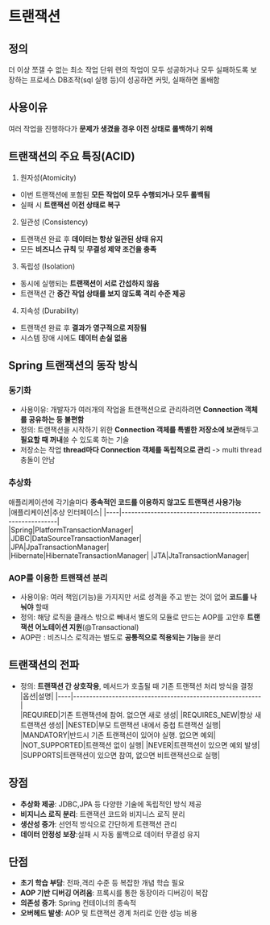 # 트랜잭션
## 정의
더 이상 쪼갤 수 없는 최소 작업 단위
련의 작업이 모두 성공하거나 모두 실패하도록 보장하는 프로세스
DB조작(sql 실행 등)이 성공하면 커밋, 실패하면 롤배함
## 사용이유
여러 작업을 진행하다가 **문제가 생겼을 경우 이전 상태로 롤백하기 위해**
## 트랜잭션의 주요 특징(ACID)
1. 원자성(Atomicity)
- 이번 트랜잭션에 포함된 **모든 작업이 모두 수행되거나 모두 롤백됨**
- 실패 시 **트랜잭션 이전 상태로 복구**
2. 일관성 (Consistency)
- 트랜잭션 완료 후 **데이터는 항상 일관된 상태 유지**
- 모든 **비즈니스 규칙** 및 **무결성 제약 조건을 충족**
3. 독립성 (Isolation)
- 동시에 실행되는 **트랜잭션이 서로 간섭하지 않음**
- 트랜잭션 간 **중간 작업 상태를 보지 않도록 격리 수준 제공**
4. 지속성 (Durability)
- 트랜잭션 완료 후 **결과가 영구적으로 저장됨**
- 시스템 장애 시에도 **데이터 손실 없음**
## Spring 트랜잭션의 동작 방식
### 동기화
- 사용이유: 개발자가 여러개의 작업을 트랜잭션으로 관리하려면 **Connection 객체를 공유하는 등 불편함**
- 정의: 트랜잭션을 시작하기 위한 **Connection 객체를 특별한 저장소에 보관**해두고 **필요할 때 꺼내**쓸 수 있도록 하는 기술  
- 저장소는 작업 **thread마다 Connection 객체를 독립적으로 관리** -> multi thread충돌이 안남
### 추상화
애플리케이션에 각기술마다 **종속적인 코드를 이용하지 않고도 트랜잭션 사용가능**  
|애플리케이션|추상 인터페이스|
|----|----------------------------------------------------------|  
|Spring|PlatformTransactionManager|  
|JDBC|DataSourceTransactionManager|  
|JPA|JpaTransactionManager|  
|Hibernate|HibernateTransactionManager| 
|JTA|JtaTransactionManager|   
### AOP를 이용한 트랜잭션 분리
- 사용이유: 여러 책임(기능)을 가지지만 서로 성격을 주고 받는 것이 없어 **코드를 나눠야** 할때
- 정의: 해당 로직을 클래스 밖으로 빼내서 별도의 모듈로 만드는 AOP를 고안후 **트랜잭션 어노테이션 지원**(@Transactional)
- AOP란 : 비즈니스 로직과는 별도로 **공통적으로 적용되는 기능**을 분리
## 트랜잭션의 전파
- 정의: **트랜잭션 간 상호작용**, 메서드가 호출될 때 기존 트랜잭션 처리 방식을 결정  
|옵션|설명|
|----|----------------------------------------------------------|  
|REQUIRED|기존 트랜잭션에 참여. 없으면 새로 생성|
|REQUIRES_NEW|항상 새 트랜잭션 생성|
|NESTED|부모 트랜잭션 내에서 중첩 트랜잭션 실행|
|MANDATORY|반드시 기존 트랜잭션이 있어야 실행. 없으면 예외|
|NOT_SUPPORTED|트랜잭션 없이 실행|
|NEVER|트랜잭션이 있으면 예외 발생|
|SUPPORTS|트랜잭션이 있으면 참여, 없으면 비트랜잭션으로 실행|
## 장점
- **추상화 제공**: JDBC,JPA 등 다양한 기술에 독립적인 방식 제공
- **비지니스 로직 분리**: 트랜잭션 코드와 비지니스 로직 분리
- **생산성 증가**: 선언적 방식으로 간단하게 트랜잭션 관리
- **데이터 안정성 보장**:실패 시 자동 롤백으로 데이터 무결성 유지
## 단점
- **초기 학습 부담**: 전파,격리 수준 등 복잡한 개념 학습 필요
- **AOP 기반 디버깅 어려움**: 프록시를 통한 동장이라 디버깅이 복잡
- **의존성 증가**: Spring 컨테이너의 종속적
- **오버헤드 발생**: AOP 및 트랜잭션 경계 처리로 인한 성능 비용 